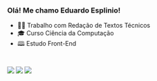 ### Olá! Me chamo Eduardo Esplinio!

- 👨‍💻 Trabalho com Redação de Textos Técnicos
- 🎓 Curso Ciência da Computação
- 🕮 Estudo Front-End
#

<div  
<a href="https://www.instagram.com/eduesplinio/" target="_blank"><img src="https://img.shields.io/badge/-LinkedIn-%230077B5?style=for-the-badge&logo=linkedin&logoColor=white" target="_blank"></a>
<a href = "mailto:esplinioo@gmail.com"><img src="https://img.shields.io/badge/-Gmail-%23333?style=for-the-badge&logo=gmail&logoColor=white" target="_blank"></a>
<a href="https://www.linkedin.com/in/eduardo-esplinio-5749891a0/" target="_blank"><img src="https://img.shields.io/badge/-Instagram-%23E4405F?style=for-the-badge&logo=instagram&logoColor=white" target="_blank"></a>
</div>
